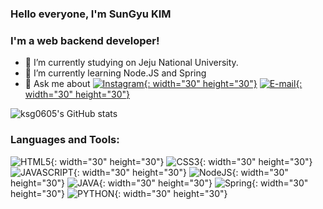 ### Hello everyone, I'm SunGyu KIM

### I'm a web backend developer!

- 🔭 I’m currently studying on Jeju National University.
- 🌱 I’m currently learning Node.JS and Spring
- 💬 Ask me about [![Instagram](https://cdn-icons-png.flaticon.com/128/2111/2111463.png){: width="30" height="30"}](https://www.instagram.com/sunny__kyu/?hl=ko) [![E-mail](https://cdn-icons-png.flaticon.com/128/732/732200.png){: width="30" height="30"}](ksg0605@gmail.com)

![ksg0605's GitHub stats](https://github-readme-stats.vercel.app/api?username=ksg0605&show_icons=true)

### Languages and Tools:
![HTML5](https://cdn-icons-png.flaticon.com/128/732/732212.png){: width="30" height="30"}
![CSS3](https://cdn-icons-png.flaticon.com/128/732/732190.png){: width="30" height="30"}
![JAVASCRIPT](https://cdn-icons-png.flaticon.com/128/919/919828.png){: width="30" height="30"}
![NodeJS](https://cdn-icons-png.flaticon.com/128/919/919825.png){: width="30" height="30"}
![JAVA](https://cdn-icons.flaticon.com/png/128/143/premium/143687.png?token=exp=1635054669~hmac=28223066c62f68aa4c25702c2a20105b){: width="30" height="30"}
![Spring](https://img1.daumcdn.net/thumb/R800x0/?scode=mtistory2&fname=https%3A%2F%2Fblog.kakaocdn.net%2Fdn%2FZYQau%2FbtqJMvCrzlO%2FRtmwZekQC5ZjUtVjwXDt21%2Fimg.png){: width="30" height="30"}
![PYTHON](https://cdn-icons.flaticon.com/png/128/3098/premium/3098090.png?token=exp=1635054792~hmac=df7165b5fc564df461c130d92c79e0ac){: width="30" height="30"}
